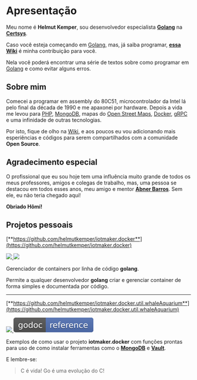 # Apresentação

Meu nome é **Helmut Kemper**, sou desenvolvedor especialista **[Golang](https://golang.org/)** na **[Certsys](https://www.certsys.com.br/)**.

Caso você esteja começando em [Golang](https://golang.org/), mas, já saiba programar, [**essa Wiki**](https://github.com/helmutkemper/golang.solid.kiss.complexity.measure/wiki) é minha contribuição para você.

Nela você poderá encontrar uma série de textos sobre como programar em [Golang](https://golang.org/) e como evitar alguns erros.

## Sobre mim

Comecei a programar em assembly do 80C51, microcontrolador da Intel lá pelo final da década de 1990 e me apaxonei por hardware. Depois a vida me levou para [PHP](https://www.php.net/), [MongoDB](https://www.mongodb.com/), mapas do [Open Street Maps](https://www.openstreetmap.org/), [Docker](https://www.docker.com/), [gRPC](https://grpc.io/) e uma infinidade de outras tecnologias.

Por isto, fique de olho na [Wiki](https://github.com/helmutkemper/golang.solid.kiss.complexity.measure/wiki), e aos poucos eu vou adicionando mais esperiências e códigos para serem compartilhados com a comunidade **Open Source**.

## Agradecimento especial

O profissional que eu sou hoje tem uma influência muito grande de todos os meus professores, amigos e colegas de trabalho, mas, uma pessoa se destacou em todos esses anos, meu amigo e mentor [**Abner Barros**](https://www.linkedin.com/in/abner-barros-5b86409/). Sem ele, eu não teria chegado aqui!

**Obriado Hômí!**

## Projetos pessoais

[**https://github.com/helmutkemper/iotmaker.docker**](https://github.com/helmutkemper/iotmaker.docker)

<p>
  <a href="https://goreportcard.com/report/github.com/helmutkemper/iotmaker.docker">
    <img src="https://goreportcard.com/badge/github.com/helmutkemper/iotmaker.docker">
  </a>
  <a href="https://pkg.go.dev/github.com/helmutkemper/iotmaker.docker/v1.0.0?tab=doc">
    <img src="https://github.com/helmutkemper/iotmaker.docker/blob/master/image/godoc.svg">
  </a>
</p>

Gerenciador de containers por linha de código **golang**.

Permite a qualquer desenvolvedor **golang** criar e gerenciar container de forma simples e documentada por código. 

----------------------------

[**https://github.com/helmutkemper/iotmaker.docker.util.whaleAquarium**](https://github.com/helmutkemper/iotmaker.docker.util.whaleAquarium)

<p>
  <a href="https://goreportcard.com/report/github.com/helmutkemper/iotmaker.docker.util.whaleAquarium">
    <img src="https://goreportcard.com/badge/github.com/helmutkemper/iotmaker.docker.util.whaleAquarium">
  </a>
  <a href="https://pkg.go.dev/github.com/helmutkemper/iotmaker.docker.util.whaleAquarium/v1.0.0?tab=doc">
    <img src="https://github.com/helmutkemper/iotmaker.docker.util.whaleAquarium/blob/master/image/godoc.svg">
  </a>
</p>

Exemplos de como usar o projeto **iotmaker.docker** com funções prontas para uso de como instalar ferramentas como o [**MongoDB**](https://www.mongodb.com/) e 
[**Vault**](https://www.vaultproject.io/).

E lembre-se:
> C é vida! Go é uma evolução do C!

<!--
**helmutkemper/helmutkemper** is a ✨ _special_ ✨ repository because its `README.md` (this file) appears on your GitHub profile.

Here are some ideas to get you started:

- 🔭 I’m currently working on ...
- 🌱 I’m currently learning ...
- 👯 I’m looking to collaborate on ...
- 🤔 I’m looking for help with ...
- 💬 Ask me about ...
- 📫 How to reach me: ...
- 😄 Pronouns: ...
- ⚡ Fun fact: ...
-->
